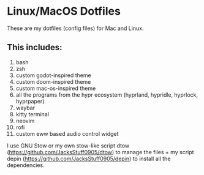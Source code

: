# Linux/MacOS Dotfiles

These are my dotfiles (config files) for Mac and Linux.

## This includes:
1. bash
2. zsh
3. custom godot-inspired theme
4. custom doom-inspired theme
5. custom mac-os-inspired theme
6. all the programs from the hypr ecosystem (hyprland, hypridle, hyprlock, hyprpaper)
7. waybar
8. kitty terminal
9. neovim
10. rofi
11. custom eww based audio control widget


I use GNU Stow or my own stow-like script dtow (https://github.com/JacksStuff0905/dtow) to manage the files + my script depin (https://github.com/JacksStuff0905/depin) to install all the dependencies.
